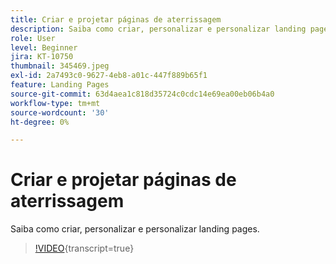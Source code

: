 ```yaml
---
title: Criar e projetar páginas de aterrissagem
description: Saiba como criar, personalizar e personalizar landing pages.
role: User
level: Beginner
jira: KT-10750
thumbnail: 345469.jpeg
exl-id: 2a7493c0-9627-4eb8-a01c-447f889b65f1
feature: Landing Pages
source-git-commit: 63d4aea1c818d35724c0cdc14e69ea00eb06b4a0
workflow-type: tm+mt
source-wordcount: '30'
ht-degree: 0%

---
```


# Criar e projetar páginas de aterrissagem

Saiba como criar, personalizar e personalizar landing pages.

>[!VIDEO](https://video.tv.adobe.com/v/345469/?quality=12&learn=on){transcript=true}
